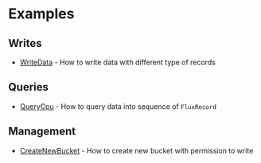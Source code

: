 # Examples

## Writes
- [WriteData](WriteData) - How to write data with different type of records 

## Queries
- [QueryCpu](QueryCpu) - How to query data into sequence of `FluxRecord`

## Management
- [CreateNewBucket](CreateNewBucket) - How to create new bucket with permission to write 
  